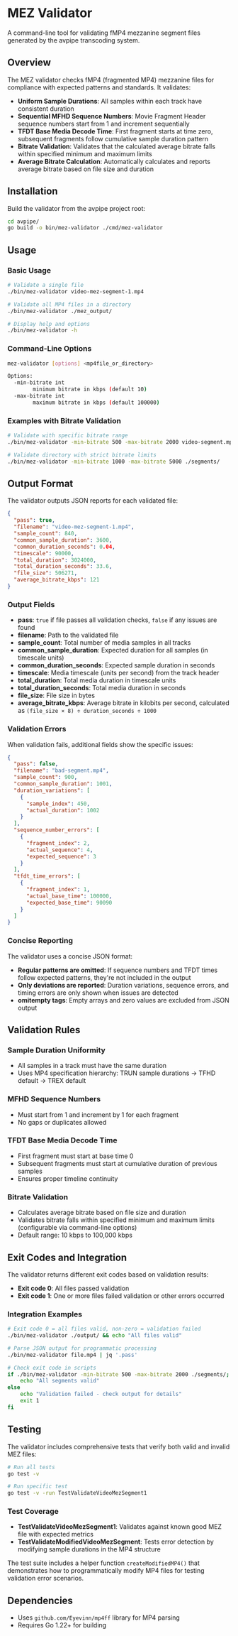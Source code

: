 # MEZ Validator

A command-line tool for validating fMP4 mezzanine segment files generated by the avpipe transcoding system.

## Overview

The MEZ validator checks fMP4 (fragmented MP4) mezzanine files for compliance with expected patterns and standards. It validates:

- **Uniform Sample Durations**: All samples within each track have consistent duration
- **Sequential MFHD Sequence Numbers**: Movie Fragment Header sequence numbers start from 1 and increment sequentially
- **TFDT Base Media Decode Time**: First fragment starts at time zero, subsequent fragments follow cumulative sample duration pattern
- **Bitrate Validation**: Validates that the calculated average bitrate falls within specified minimum and maximum limits
- **Average Bitrate Calculation**: Automatically calculates and reports average bitrate based on file size and duration

## Installation

Build the validator from the avpipe project root:

```bash
cd avpipe/
go build -o bin/mez-validator ./cmd/mez-validator
```

## Usage

### Basic Usage

```bash
# Validate a single file
./bin/mez-validator video-mez-segment-1.mp4

# Validate all MP4 files in a directory
./bin/mez-validator ./mez_output/

# Display help and options
./bin/mez-validator -h
```

### Command-Line Options

```bash
mez-validator [options] <mp4file_or_directory>

Options:
  -min-bitrate int
        minimum bitrate in kbps (default 10)
  -max-bitrate int
        maximum bitrate in kbps (default 100000)
```

### Examples with Bitrate Validation

```bash
# Validate with specific bitrate range
./bin/mez-validator -min-bitrate 500 -max-bitrate 2000 video-segment.mp4

# Validate directory with strict bitrate limits
./bin/mez-validator -min-bitrate 1000 -max-bitrate 5000 ./segments/
```

## Output Format

The validator outputs JSON reports for each validated file:

```json
{
  "pass": true,
  "filename": "video-mez-segment-1.mp4",
  "sample_count": 840,
  "common_sample_duration": 3600,
  "common_duration_seconds": 0.04,
  "timescale": 90000,
  "total_duration": 3024000,
  "total_duration_seconds": 33.6,
  "file_size": 506271,
  "average_bitrate_kbps": 121
}
```

### Output Fields

- **pass**: `true` if file passes all validation checks, `false` if any issues are found
- **filename**: Path to the validated file
- **sample_count**: Total number of media samples in all tracks
- **common_sample_duration**: Expected duration for all samples (in timescale units)
- **common_duration_seconds**: Expected sample duration in seconds
- **timescale**: Media timescale (units per second) from the track header
- **total_duration**: Total media duration in timescale units
- **total_duration_seconds**: Total media duration in seconds
- **file_size**: File size in bytes
- **average_bitrate_kbps**: Average bitrate in kilobits per second, calculated as `(file_size × 8) ÷ duration_seconds ÷ 1000`

### Validation Errors

When validation fails, additional fields show the specific issues:

```json
{
  "pass": false,
  "filename": "bad-segment.mp4",
  "sample_count": 900,
  "common_sample_duration": 1001,
  "duration_variations": [
    {
      "sample_index": 450,
      "actual_duration": 1002
    }
  ],
  "sequence_number_errors": [
    {
      "fragment_index": 2,
      "actual_sequence": 4,
      "expected_sequence": 3
    }
  ],
  "tfdt_time_errors": [
    {
      "fragment_index": 1,
      "actual_base_time": 100000,
      "expected_base_time": 90090
    }
  ]
}
```

### Concise Reporting

The validator uses a concise JSON format:

- **Regular patterns are omitted**: If sequence numbers and TFDT times follow expected patterns, they're not included in the output
- **Only deviations are reported**: Duration variations, sequence errors, and timing errors are only shown when issues are detected
- **omitempty tags**: Empty arrays and zero values are excluded from JSON output

## Validation Rules

### Sample Duration Uniformity
- All samples in a track must have the same duration
- Uses MP4 specification hierarchy: TRUN sample durations → TFHD default → TREX default

### MFHD Sequence Numbers
- Must start from 1 and increment by 1 for each fragment
- No gaps or duplicates allowed

### TFDT Base Media Decode Time
- First fragment must start at base time 0
- Subsequent fragments must start at cumulative duration of previous samples
- Ensures proper timeline continuity

### Bitrate Validation
- Calculates average bitrate based on file size and duration
- Validates bitrate falls within specified minimum and maximum limits (configurable via command-line options)
- Default range: 10 kbps to 100,000 kbps

## Exit Codes and Integration

The validator returns different exit codes based on validation results:

- **Exit code 0**: All files passed validation
- **Exit code 1**: One or more files failed validation or other errors occurred

### Integration Examples

```bash
# Exit code 0 = all files valid, non-zero = validation failed  
./bin/mez-validator ./output/ && echo "All files valid"

# Parse JSON output for programmatic processing
./bin/mez-validator file.mp4 | jq '.pass'

# Check exit code in scripts
if ./bin/mez-validator -min-bitrate 500 -max-bitrate 2000 ./segments/; then
    echo "All segments valid"
else
    echo "Validation failed - check output for details"
    exit 1
fi
```

## Testing

The validator includes comprehensive tests that verify both valid and invalid MEZ files:

```bash
# Run all tests
go test -v

# Run specific test
go test -v -run TestValidateVideoMezSegment1
```

### Test Coverage

- **TestValidateVideoMezSegment1**: Validates against known good MEZ file with expected metrics
- **TestValidateModifiedVideoMezSegment**: Tests error detection by modifying sample durations in the MP4 structure

The test suite includes a helper function `createModifiedMP4()` that demonstrates how to programmatically modify MP4 files for testing validation error scenarios.

## Dependencies

- Uses `github.com/Eyevinn/mp4ff` library for MP4 parsing
- Requires Go 1.22+ for building